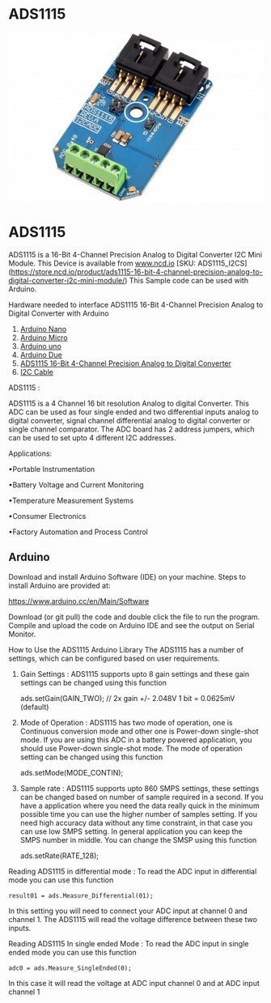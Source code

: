 
# ADS1115

[![ADS1115](ADS1115_I2CADC.png)](https://store.ncd.io/product/ads1115-16-bit-4-channel-precision-analog-to-digital-converter-i2c-mini-module/)

# ADS1115
ADS1115 is a 16-Bit 4-Channel Precision Analog to Digital Converter I2C Mini Module.
This Device is available from www.ncd.io [SKU: ADS1115_I2CS]
(https://store.ncd.io/product/ads1115-16-bit-4-channel-precision-analog-to-digital-converter-i2c-mini-module/)
This Sample code can be used with  Arduino.

Hardware needed to interface ADS1115 16-Bit 4-Channel Precision Analog to Digital Converter with Arduino
1. <a href="https://store.ncd.io/product/i2c-shield-for-arduino-nano/">Arduino Nano</a>
2. <a href="https://store.ncd.io/product/i2c-shield-for-arduino-micro-with-i2c-expansion-port/">Arduino Micro</a>
3. <a href="https://store.ncd.io/product/i2c-shield-for-arduino-uno/">Arduino uno</a>
4. <a href="https://store.ncd.io/product/dual-i2c-shield-for-arduino-due-with-modular-communications-interface/">Arduino Due</a>
5. <a href="https://store.ncd.io/product/ads1115-16-bit-4-channel-precision-analog-to-digital-converter-i2c-mini-module/">ADS1115 16-Bit 4-Channel Precision Analog to Digital Converter</a>
6. <a href="https://store.ncd.io/product/i%C2%B2c-cable/">I2C Cable</a>

ADS1115 :

ADS1115 is a 4 Channel 16 bit resolution Analog to digital Converter. This ADC can be used as four single ended and two differential inputs analog to digital converter, signal channel differential analog to digital converter or single channel comparator. 
The ADC board has 2 address jumpers, which can be used to set upto 4 different I2C addresses. 

Applications:

•Portable Instrumentation

•Battery Voltage and Current Monitoring

•Temperature Measurement Systems

•Consumer Electronics

•Factory Automation and Process Control

## Arduino
Download and install Arduino Software (IDE) on your machine. Steps to install Arduino are provided at:

https://www.arduino.cc/en/Main/Software

Download (or git pull) the code and double click the file to run the program.
Compile and upload the code on Arduino IDE and see the output on Serial Monitor.

How to Use the ADS1115 Arduino Library
The ADS1115 has a number of settings, which can be configured based on user requirements.
1. Gain Settings : ADS1115 supports upto 8 gain settings and these gain settings can be changed using this function

    ads.setGain(GAIN_TWO);          // 2x gain   +/- 2.048V  1 bit = 0.0625mV (default)
    
2. Mode of Operation : ADS1115 has two mode of operation, one is Continuous conversion mode and other one is Power-down single-shot mode. If you are using this ADC in a battery powered application, you should use Power-down single-shot mode.
The mode of operation setting can be changed using this function

    ads.setMode(MODE_CONTIN);  
    
3. Sample rate : ADS1115 supports upto 860 SMPS settings, these settings can be changed based on number of sample required in a second. If you have a application where you need the data really quick in the minimum possible time you can use the higher number of samples setting. If you need high accuracy data without any time constraint, in that case you can use low SMPS setting. In general application you can keep the SMPS number in middle.
You can change the SMSP using this function

    ads.setRate(RATE_128);
 
 Reading ADS1115 in differential mode : To read the ADC input in differential mode you can use this function
 
    result01 = ads.Measure_Differential(01);
    
 In this setting you will need to connect your ADC input at channel 0 and channel 1. The ADS1115 will read the voltage difference between these two inputs.
 
 Reading ADS1115 In single ended Mode : To read the ADC input in single ended mode you can use this function
 
    adc0 = ads.Measure_SingleEnded(0);
    
  In this case it will read the voltage at ADC input channel 0 and at ADC input channel 1
